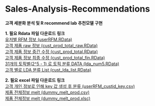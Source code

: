 # Sales-Analysis-Recommendations
<b>고객 세분화 분석 및 R recommend lab 추천모델 구현</b>

<b>1. 필요 Rdata 파일 다운로드 링크</b><br/>
<a href="https://drive.google.com/open?id=1t_dYJqb_71ZRsh8EAGSA5guvlTVhQOou">유저별 RFM 정보 (userRFM.RData)</a><br/>
<a href="https://drive.google.com/open?id=1fe3SqyX-gBPWT3WXcpX9eXf1EPeSjWrm">고객 제품 raw 정보 (cust_prod_total_raw.RData)</a><br/>
<a href="https://drive.google.com/open?id=1h7PNrMSJ_SoEofzjXP1lBhmkdDf5zB6q">고객 제품 정보 중간 수정 (cust_prod_total.RData)</a><br/>
<a href="https://drive.google.com/open?id=1ku-COEKSHUyP7J_4vOUlRMf7Y3qUB_Gu">고객 제품 정보 최종 수정 (cust_prod_total_fin.RData)</a><br/>
<a href="https://drive.google.com/open?id=1XrodLZAyjf3iVJbNe1H_fSo2oJjbaV11">31개의 토픽별(2^5 - 1) 로 토픽 분류 DATA (lda_num5.RData)</a><br/>
<a href="https://drive.google.com/open?id=1yr15gMCrpT6v8BvTFEAyY72ca8pee-sD">고객 별로 LDA 분류 List (cust_lda_list.RData)</a><br/>

<b>2. 필요 excel 파일 다운로드 링크</b><br/>
<a href="https://drive.google.com/open?id=1bi3xcosGW4gsYTaPKB1o6WLm-yW2n96P">고객 개인 정보로 인해 key 값 생성 후 분류 (userRFM_custid_key.csv)</a><br/>
<a href="https://drive.google.com/open?id=1KS5CgSVJa1x-StGv_6cksaocQ8I1REER">제품 전체정보 melt (dummy_melt_prod.csv)</a><br/>
<a href="https://drive.google.com/open?id=1Fu6GKnhfHhrAaoidkcrfPGp2eiS3kq07">제품 전체정보 melt (dummy_melt_prod.xlsc)</a><br/>

